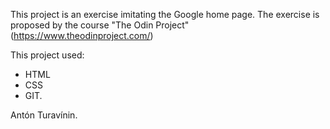 This project is an exercise imitating the Google home page.
The exercise is proposed by the course "The Odin Project" (https://www.theodinproject.com/)

This project used:
- HTML
- CSS
- GIT.


Antón Turavínin. 
